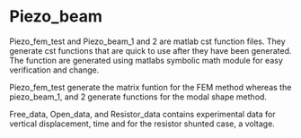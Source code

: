 # Piezo_beam
Piezo_fem_test and Piezo_beam_1 and 2 are matlab cst function files. They generate cst functions that are quick to use after they have been generated. 
The function are generated using matlabs symbolic math module for easy verification and change. 

Piezo_fem_test generate the matrix funtion for the FEM method whereas the piezo_beam_1, and 2 generate functions for the modal shape method. 

Free_data, Open_data, and Resistor_data contains experimental data for vertical displacement, time and for the resistor shunted case, a voltage. 


